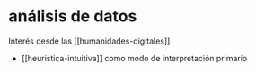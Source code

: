 # análisis de datos
Interés desde las [[humanidades-digitales]]

- [[heuristica-intuitiva]] como modo de interpretación primario
